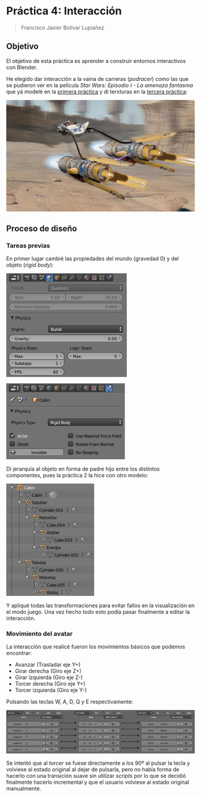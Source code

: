 # Práctica 4: Interacción

> Francisco Javier Bolívar Lupiáñez

## Objetivo

El objetivo de esta práctica es aprender a construir entornos interactivos con Blender.

He elegido dar interacción a la vaina de carreras (*podracer*) como las que se pudieron ver en la película *Star Wars: Episodio I - La amenaza fantasma* que yá modelé en la [primera práctica](P1) y di terxturas en la [tercera práctica](P3):

!["podracer"](img/P1/podracer-real.jpg)

## Proceso de diseño

### Tareas previas

En primer lugar cambié las propiedades del mundo (gravedad 0) y del objeto (*rigid body*):

!["world"](img/P4/world.png)

!["avatar"](img/P4/avatar.png)

Di jerarquía al objeto en forma de padre hijo entre los distintos componentes, pues la práctica 2 la hice con otro modelo:

!["avatar tree"](img/P4/avatar-tree.png)

Y apliqué todas las transformaciones para evitar fallos en la visualización en el modo juego. Una vez hecho todo esto podía pasar finalmente a editar la interacción.

### Movimiento del avatar

La interacción que realicé fueron los movimientos básicos que podemos encontrar:

* Avanzar (Trasladar eje Y+)
* Girar derecha (Giro eje Z+)
* Girar izquierda (Giro eje Z-)
* Torcer derecha (Giro eje Y+)
* Torcer izquierda (Giro eje Y-)

Pulsando las teclas W, A, D, Q y E respectivamente:

!["avatar logic editor"](img/P4/avatar-logic-editor.png)

Se intentó que al torcer se fuese directamente a los 90º al pulsar la tecla y volviese al estado original al dejar de pulsarla, pero no había forma de hacerlo con una transición suave sin utilizar *scripts* por lo que se decidió finalmente hacerlo incremental y que el usuario volviese al estado original manualmente.
